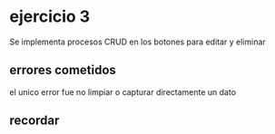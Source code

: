 # ejercicio 3

Se implementa procesos CRUD en los botones para editar y eliminar

## errores cometidos

el unico error fue no limpiar o capturar directamente un dato

## recordar


